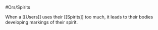 #Ors/Spirits 

When a [[Users]] uses their [[Spirits]] too much, it leads to their bodies developing markings of their spirit.